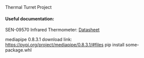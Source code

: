 Thermal Turret Project







#### **Useful documentation:**
SEN-09570 Infrared Thermometer: 
[Datasheet](https://www.sparkfun.com/datasheets/Sensors/Temperature/SEN-09570-datasheet-3901090614M005.pdf)


mediapipe 0.8.3.1 download link: https://pypi.org/project/mediapipe/0.8.3.1/#files
pip install some-package.whl


